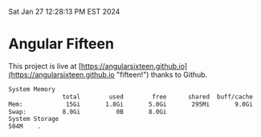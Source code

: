 Sat Jan 27 12:28:13 PM EST 2024

# Angular Fifteen


This project is live at [https://angularsixteen.github.io](https://angularsixteen.github.io "fifteen!") thanks to Github.

```bash
System Memory
               total        used        free      shared  buff/cache   available
Mem:            15Gi       1.8Gi       5.0Gi       295Mi       9.0Gi        13Gi
Swap:          8.0Gi          0B       8.0Gi
System Storage
504M	.
```
